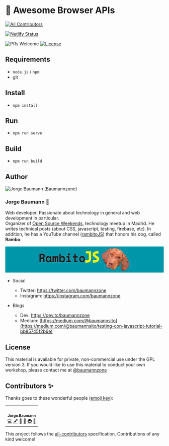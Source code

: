 # 🦄 Awesome Browser APIs
<!-- ALL-CONTRIBUTORS-BADGE:START - Do not remove or modify this section -->
[![All Contributors](https://img.shields.io/badge/all_contributors-1-orange.svg?style=flat-square)](#contributors-)
<!-- ALL-CONTRIBUTORS-BADGE:END -->

[![Netlify Status](https://api.netlify.com/api/v1/badges/b338b324-bd00-478b-bfd7-e88306a7ad07/deploy-status)](https://app.netlify.com/sites/awesome-browser-apis/deploys)

![PRs Welcome](https://img.shields.io/badge/PRs-welcome-brightgreen.svg)
[![License](https://img.shields.io/github/license/baumannzone/awesome-browser-apis?color=blue)](./LICENSE)

## Requirements
- `node.js` / `npm`
- git

## Install
- `npm install`

## Run
- `npm run serve` 

## Build 
- `npm run build`

## Author
<img src="https://avatars0.githubusercontent.com/u/5422102?v=4" width="100px;" alt="Jorge Baumann (Baumannzone)"/>

### Jorge Baumann 🦄
Web developer. Passionate about technology in general and web development in particular.  
Organizer of [Open Source Weekends](https://www.meetup.com/es-ES/Open-Source-Weekends), technology meetup in Madrid.
He writes technical posts (about CSS, javascript, testing, firebase, etc). In addition, he has a YouTube channel ([rambitoJS](https://www.youtube.com/channel/UCTTj5ztXnGeDRPFVsBp7VMA)) that honors his dog, called **Rambo**.

[![RambitoJS](./assets/rambito.jpg)](https://www.youtube.com/channel/UCTTj5ztXnGeDRPFVsBp7VMA)
- Social
  - Twitter: https://twitter.com/baumannzone
  - Instagram: https://instagram.com/baumannzone


- Blogs
  - Dev: https://dev.to/baumannzone
  - Medium: [https://medium.com/@baumannsito](https://medium.com/@baumannsito/testing-con-javascript-tutorial-bb85745f2b6e)


## License
This material is available for private, non-commercial use under the GPL version 3. If you would like to use this material to conduct your own workshop, please contact me at [@baumannzone](https://twitter.com/baumannzone)

## Contributors ✨

Thanks goes to these wonderful people ([emoji key](https://allcontributors.org/docs/en/emoji-key)):

<!-- ALL-CONTRIBUTORS-LIST:START - Do not remove or modify this section -->
<!-- prettier-ignore-start -->
<!-- markdownlint-disable -->
<table>
  <tr>
    <td align="center"><a href="https://twitter.com/baumannzone"><img src="https://avatars0.githubusercontent.com/u/5422102?v=4" width="100px;" alt=""/><br /><sub><b>Jorge Baumann</b></sub></a><br /><a href="https://github.com/baumannzone/awesome-browser-apis/commits?author=baumannzone" title="Code">💻</a> <a href="#content-baumannzone" title="Content">🖋</a> <a href="https://github.com/baumannzone/awesome-browser-apis/commits?author=baumannzone" title="Documentation">📖</a> <a href="#design-baumannzone" title="Design">🎨</a> <a href="#infra-baumannzone" title="Infrastructure (Hosting, Build-Tools, etc)">🚇</a> <a href="#maintenance-baumannzone" title="Maintenance">🚧</a></td>
  </tr>
</table>

<!-- markdownlint-enable -->
<!-- prettier-ignore-end -->
<!-- ALL-CONTRIBUTORS-LIST:END -->

This project follows the [all-contributors](https://github.com/all-contributors/all-contributors) specification. Contributions of any kind welcome!